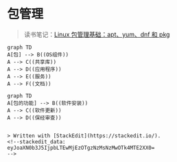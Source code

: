 # 包管理
>读书笔记：[Linux 包管理基础：apt、yum、dnf 和 pkg](https://linux.cn/article-8782-1.html)
```mermaid
graph TD
A[包] --> B((OS组件))
A --> C((共享库))
A --> D((应用程序))
A --> E((服务))
A --> F((文档))
```
```mermaid
graph TD
A[包的功能] --> B((软件安装))
A --> C((软件更新))
A --> D((保经审查))


> Written with [StackEdit](https://stackedit.io/).
<!--stackedit_data:
eyJoaXN0b3J5IjpbLTEwMjEzOTgzNzMsNzMwOTk4MTE2XX0=
-->